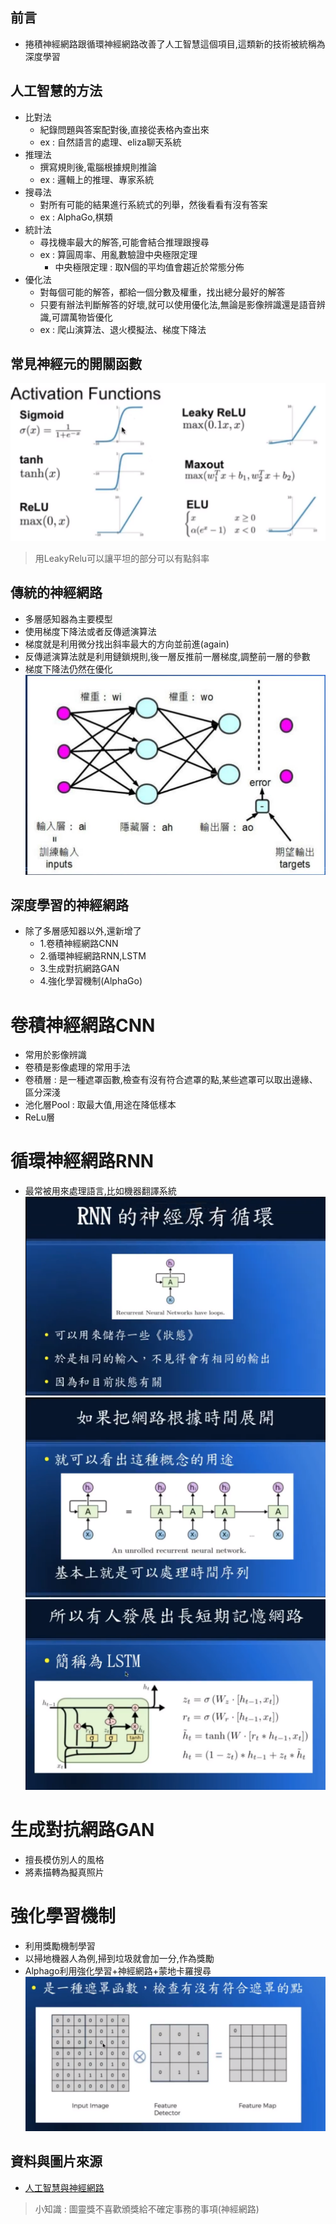 
## 前言
* 捲積神經網路跟循環神經網路改善了人工智慧這個項目,這類新的技術被統稱為深度學習  
## 人工智慧的方法
* 比對法  
  * 紀錄問題與答案配對後,直接從表格內查出來  
  * ex : 自然語言的處理、eliza聊天系統  
* 推理法  
  * 撰寫規則後,電腦根據規則推論  
  * ex : 邏輯上的推理、專家系統
* 搜尋法  
  * 對所有可能的結果進行系統式的列舉，然後看看有沒有答案
  * ex : AlphaGo,棋類  
* 統計法  
  * 尋找機率最大的解答,可能會結合推理跟搜尋
  * ex : 算圓周率、用亂數驗證中央極限定理
    * 中央極限定理 : 取N個的平均值會趨近於常態分佈
* 優化法  
  * 對每個可能的解答，都給一個分數及權重，找出總分最好的解答  
  * 只要有辦法判斷解答的好壞,就可以使用優化法,無論是影像辨識還是語音辨識,可謂萬物皆優化  
  * ex : 爬山演算法、退火模擬法、梯度下降法  
## 常見神經元的開關函數  
![神經元的開關函數](https://github.com/sleepy9487/ai109b/blob/main/ai-image/%E7%A5%9E%E7%B6%93%E5%85%83%E7%9A%84%E9%96%8B%E9%97%9C%E5%87%BD%E6%95%B8.png)  
>用LeakyRelu可以讓平坦的部分可以有點斜率  
## 傳統的神經網路  
 * 多層感知器為主要模型  
 * 使用梯度下降法或者反傳遞演算法  
 * 梯度就是利用微分找出斜率最大的方向並前進(again)  
 * 反傳遞演算法就是利用鏈鎖規則,後一層反推前一層梯度,調整前一層的參數  
 * 梯度下降法仍然在優化  
![多層感知器](https://github.com/sleepy9487/ai109b/blob/main/ai-image/%E5%A4%9A%E5%B1%A4%E6%84%9F%E7%9F%A5%E5%99%A8.JPG)  
## 深度學習的神經網路  
* 除了多層感知器以外,還新增了  
  * 1.卷積神經網路CNN  
  * 2.循環神經網路RNN,LSTM  
  * 3.生成對抗網路GAN  
  * 4.強化學習機制(AlphaGo)  
# 卷積神經網路CNN  
  * 常用於影像辨識
  * 卷積是影像處理的常用手法  
  * 卷積層 : 是一種遮罩函數,檢查有沒有符合遮罩的點,某些遮罩可以取出邊緣、區分深淺
  * 池化層Pool : 取最大值,用途在降低樣本
  * ReLu層
# 循環神經網路RNN
  * 最常被用來處理語言,比如機器翻譯系統
![RNN.LSTM1](https://github.com/sleepy9487/ai109b/blob/main/ai-image/RNN.LSTM1.png)
![RNN.LSTM2](https://github.com/sleepy9487/ai109b/blob/main/ai-image/RNN.LSTM2.png)
![RNN.LSTM3](https://github.com/sleepy9487/ai109b/blob/main/ai-image/RNN.LSTM3.png)
# 生成對抗網路GAN
  * 擅長模仿別人的風格
  * 將素描轉為擬真照片
# 強化學習機制
  * 利用獎勵機制學習
  * 以掃地機器人為例,掃到垃圾就會加一分,作為獎勵
  * Alphago利用強化學習+神經網路+蒙地卡羅搜尋
![卷基層](https://github.com/sleepy9487/ai109b/blob/main/ai-image/%E5%8D%B7%E7%A9%8D%E5%B1%A4.png)
## 資料與圖片來源
  * [人工智慧與神經網路](https://www.slideshare.net/ccckmit/ss-94563680)
>小知識 : 圖靈獎不喜歡頒獎給不確定事務的事項(神經網路)

